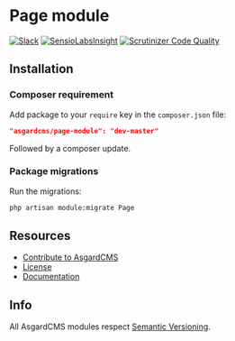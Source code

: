 # Page module

[![Slack](http://slack.asgardcms.com/badge.svg)](http://slack.asgardcms.com/)
[![SensioLabsInsight](https://insight.sensiolabs.com/projects/9771f5e6-88d3-4e8a-b35f-ad5574b405f7/mini.png)](https://insight.sensiolabs.com/projects/9771f5e6-88d3-4e8a-b35f-ad5574b405f7)
[![Scrutinizer Code Quality](https://scrutinizer-ci.com/g/AsgardCms/Page/badges/quality-score.png?b=develop)](https://scrutinizer-ci.com/g/AsgardCms/Page/?branch=develop)


## Installation

### Composer requirement
Add package to your `require` key in the `composer.json` file:

``` json
"asgardcms/page-module": "dev-master"
```

Followed by a composer update.

### Package migrations

Run the migrations:

``` bash
php artisan module:migrate Page
```


## Resources

- [Contribute to AsgardCMS](https://asgardcms.com/en/docs/getting-started/contributing)
- [License](LICENSE.md)
- [Documentation]()


## Info

All AsgardCMS modules respect [Semantic Versioning](http://semver.org/).
